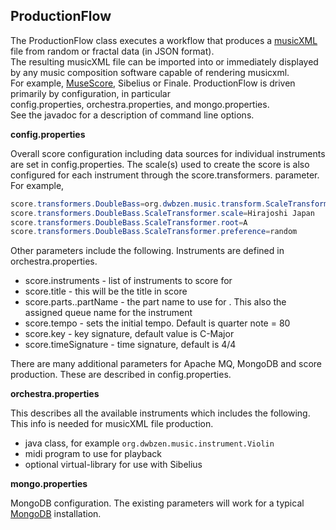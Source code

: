 ## ProductionFlow
The ProductionFlow class executes a workflow that produces a [musicXML](https://github.com/w3c/musicxml) file from random or fractal data (in JSON format).<br>
The resulting musicXML file can be imported into or immediately displayed <br>
by any music composition software capable of rendering musicxml.<br>
For example, [MuseScore](https://musescore.org/en), Sibelius or Finale.
ProductionFlow is driven primarily by configuration, in particular<br>
config.properties, orchestra.properties, and mongo.properties.<br>
See the javadoc for a description of command line options.

**config.properties**

Overall score configuration including data sources for individual instruments are set in config.properties.
The scale(s) used to create the score is also configured for each instrument through the score.transformers.<instrument> parameter.
For example,

```Java
score.transformers.DoubleBass=org.dwbzen.music.transform.ScaleTransformer
score.transformers.DoubleBass.ScaleTransformer.scale=Hirajoshi Japan
score.transformers.DoubleBass.ScaleTransformer.root=A
score.transformers.DoubleBass.ScaleTransformer.preference=random
```

Other parameters include the following. Instruments are defined in orchestra.properties.
* score.instruments - list of instruments to score for
* score.title - this will be the title in score
* score.parts.<instrument>.partName - the part name to use for <instrument>. This also the assigned queue name for the instrument
* score.tempo - sets the initial tempo. Default is quarter note = 80
* score.key - key signature, default value is C-Major
* score.timeSignature - time signature, default is 4/4

There are many additional parameters for Apache MQ, MongoDB and score production. These are described in config.properties.

**orchestra.properties**

This describes all the available instruments which includes the following. This info is needed for musicXML file production.
* java class, for example `org.dwbzen.music.instrument.Violin`
* midi program to use for playback
* optional virtual-library for use with Sibelius

**mongo.properties**

MongoDB configuration. The existing parameters will work for a typical [MongoDB](https://www.mongodb.com/) installation.



